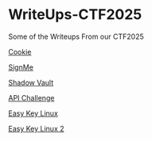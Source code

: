 # WriteUps-CTF2025
Some of the Writeups From our CTF2025


[Cookie](Cookie_(Michael_and_Orlando).pdf)

[SignMe](SignMe_(Orlando_and_Michael).pdf)

[Shadow Vault](Shadow_Vault_(Orlando__Michael).pdf)

[API Challenge](API_Challenge_(Orlando__Michael).pdf)

[Easy Key Linux](Easy_Key_Linux_(OrlandoMichael_Prajwal).pdf)

[Easy Key Linux 2](Easy_Key_Linux_2_(OrlandoMichaelPrajwal).pdf)
